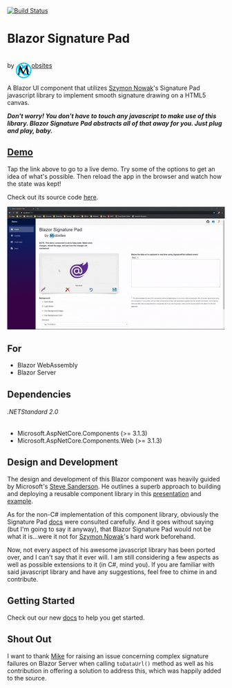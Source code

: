[![Build Status](https://dev.azure.com/Mobsites-US/Blazor%20Signature%20Pad/_apis/build/status/Build?branchName=master)](https://dev.azure.com/Mobsites-US/Blazor%20Signature%20Pad/_build/latest?definitionId=7&branchName=master)

# Blazor Signature Pad
by <a href="https://www.mobsites.com"><img align="center" src="./src/assets/mobsites-logo.png" width="36" height="36" style="padding-top: 20px;" />obsites</a>

A Blazor UI component that utilizes [Szymon Nowak](https://github.com/szimek)'s Signature Pad javascript library to implement smooth signature drawing on a HTML5 canvas.

***Don't worry! You don't have to touch any javascript to make use of this library. Blazor Signature Pad abstracts all of that away for you. Just plug and play, baby.***

## [Demo](https://www.mobsites.com/Blazor.SignaturePad/)
Tap the link above to go to a live demo. Try some of the options to get an idea of what's possible. Then reload the app in the browser and watch how the state was kept! 

Check out its source code [here](./demo).

![Gif of Demo](src/assets/demo.gif)

## For
* Blazor WebAssembly
* Blazor Server

## Dependencies

###### .NETStandard 2.0
* Microsoft.AspNetCore.Components (>= 3.1.3)
* Microsoft.AspNetCore.Components.Web (>= 3.1.3)

## Design and Development
The design and development of this Blazor component was heavily guided by Microsoft's [Steve Sanderson](https://blog.stevensanderson.com/). He outlines a superb approach to building and deploying a reusable component library in this [presentation](https://youtu.be/QnBYmTpugz0) and [example](https://github.com/SteveSandersonMS/presentation-2020-01-NdcBlazorComponentLibraries).

As for the non-C# implementation of this component library, obviously the Signature Pad [docs](https://github.com/szimek/signature_pad) were consulted carefully. And it goes without saying (but I'm going to say it anyway), that Blazor Signature Pad would not be what it is...were it not for [Szymon Nowak](https://github.com/szimek)'s hard work beforehand.

Now, not every aspect of his awesome javascript library has been ported over, and I can't say that it ever will. I am still considering a few aspects as well as possible extensions to it (in C#, mind you). If you are familiar with said javascript library and have any suggestions, feel free to chime in and contribute.

## Getting Started
Check out our new [docs](https://www.mobsites.com/blazor/signature-pad) to help you get started.

## Shout Out
I want to thank [Mike](https://github.com/michaelfw2020) for raising an issue concerning complex signature failures on Blazor Server when calling `toDataUrl()` method as well as his contribution in offering a solution to address this, which was happily added to the source.
